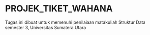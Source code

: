 # PROJEK_TIKET_WAHANA
Tugas ini dibuat untuk memenuhi penilaiaan matakuliah Struktur Data semester 3, Universitas Sumatera Utara 

